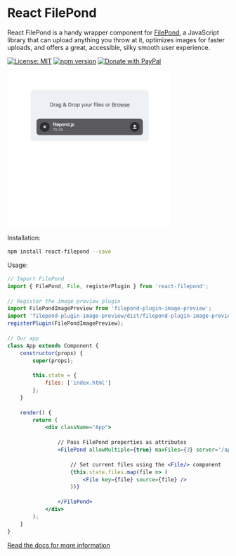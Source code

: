 # React FilePond

React FilePond is a handy wrapper component for [FilePond](https://github.com/pqina/filepond), a JavaScript library that can upload anything you throw at it, optimizes images for faster uploads, and offers a great, accessible, silky smooth user experience.

[![License: MIT](https://img.shields.io/badge/license-MIT-blue.svg)](https://github.com/pqina/filepond/blob/master/LICENSE)
[![npm version](https://badge.fury.io/js/react-filepond.svg)](https://www.npmjs.com/package/react-filepond)
[![Donate with PayPal](https://img.shields.io/badge/donate-PayPal.me-pink.svg)](https://www.paypal.me/rikschennink/10)

<img src="https://github.com/pqina/filepond-github-assets/blob/master/filepond-animation-01.gif" width="370" alt=""/>

Installation:

```bash
npm install react-filepond --save
```

Usage:

```jsx
// Import FilePond
import { FilePond, File, registerPlugin } from 'react-filepond';

// Register the image preview plugin
import FilePondImagePreview from 'filepond-plugin-image-preview';
import 'filepond-plugin-image-preview/dist/filepond-plugin-image-preview.css';
registerPlugin(FilePondImagePreview);

// Our app
class App extends Component {
    constructor(props) {
        super(props);

        this.state = {
            files: ['index.html']
        };
    }

    render() {
        return (
            <div className="App">
            
                // Pass FilePond properties as attributes
                <FilePond allowMultiple={true} maxFiles={3} server='/api'>
                    
                    // Set current files using the <File/> component
                    {this.state.files.map(file => (
                        <File key={file} source={file} />
                    ))}
                    
                </FilePond>
            </div>
        );
    }
}
```

[Read the docs for more information](https://pqina.nl/filepond/docs/patterns/frameworks/react/)
